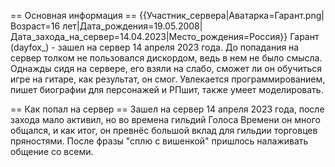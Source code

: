 == Основная информация ==
{{Участник_сервера|Аватарка=Гарант.png|Возраст=16 лет|Дата_рождения=19.05.2008|Дата_захода_на_сервер=14.04.2023|Место_рождения=Россия}}
Гарант (dayfox_) - зашел на сервер 14 апреля 2023 года. До попадания на сервер толком не пользовался дискордом, ведь в нем не было смысла. Однажды сидя на сервере, его взяли на слабо, сможет ли он обучиться игре на гитаре, как результат, он смог. Увлекается программированием, пишет биографии для персонажей и РПшит, также умеет моделировать.

== Как попал на сервер ==
Зашел на сервер 14 апреля 2023 года, после захода мало активил, но во времена гильдий Голоса Времени он много общался, и как итог, он превнёс большой вклад для гильдии торговцев пряностями. После фразы "сплю с вишенкой" пришлось налаживать общение со всеми.
